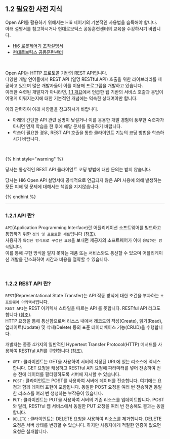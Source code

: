 ﻿## 1.2 필요한 사전 지식

Open API를 활용하기 위해서는 Hi6 제어기의 기본적인 사용법을 습득해야 합니다.<br>
아래 설명서를 참고하시거나 현대로보틱스 공동훈련센터의 교육을 수강하시기 바랍니다.

- [Hi6 로봇제어기 조작설명서](https://hrbook-hrc.web.app/#/view/doc-hi6-operation/korean-tp630/README)
- [현대로보틱스 공동훈련센터](https://www.hyundai-robotics.com/customer/customer5intro.html)

<br>

Open API는 HTTP 프로토콜 기반의 REST API입니다.<br>
다양한 개발 언어들에서 REST API (일명 RESTful API) 호출을 위한 라이브러리를 제공하고 있으며 많은 개발자들이 이를 이용해 프로그램을 개발하고 있습니다.<br>
이러한 숙련된 개발자가 아니라면, [1.1 개요](../../1-intro/1-concept/README.md)에서 언급한 웹 기반의 서비스 호출과 응답이 어떻게 이뤄지는지에 대한 기본적인 개념에는 익숙한 상태여야만 합니다.<br>

이와 관련하여 아래 사항들을 참고하시기 바랍니다.

* 아래의 간단한 API 관련 설명이 낯설거나 이를 응용한 개발 경험이 풍부한 숙련자가 아니면 먼저 학습을 한 후에 해당 문서를 활용하기 바랍니다. 
* 학습이 필요한 경우, REST API 호출을 통한 클라이언트 기능의 코딩 방법을 학습하시기 바랍니다.

<br>


{% hint style="warning" %}

당사는 통상적인 REST API 클라이언트 코딩 방법에 대한 문의는 받지 않습니다.

당사는 Hi6 Open API 설명서에 공식적으로 언급되지 않은 API 사용에 의해 발생하는 모든 피해 및 문제에 대해서는 책임을 지지않습니다.

{% endhint %}

---- 

### 1.2.1 API 란?

`API`(Application Programming Interface)란 어플리케이션 소프트웨어를 빌드하고 통합하기 위한 `정의 및 프로토콜 세트`입니다 ([참조](https://www.redhat.com/ko/topics/api/what-are-application-programming-interfaces)).  
사용자가 `특정한 방식으로 구성된 요청`을 보내면 제공자의 소프트웨어가 이에 `응답하는 방식`입니다.  
이를 통해 구현 방식을 알지 못하는 제품 또는 서비스와도 통신할 수 있으며 어플리케이션 개발을 간소화하여 시간과 비용을 절약할 수 있습니다.

<br>


### 1.2.2 REST API 란?

`REST`(Representational State Transfer)는 API 작동 방식에 대한 조건을 부과하는 `소프트웨어 아키텍처`입니다.<br>
`REST API`는 REST 아키텍처 스타일을 따르는 API 를 뜻합니다. RESTful API 라고도 합니다 ([참조](https://aws.amazon.com/ko/what-is/restful-api/)).<br>
HTTP 요청을 통해 통신함으로써 리소스 내에서 레코드의 작성(Create), 읽기(Read), 업데이트(Update) 및 삭제(Delete) 등의 표준 데이터베이스 기능(CRUD)을 수행합니다.<br>

개발자는 종종 4가지의 일반적인 Hypertext Transfer Protocol(HTTP) 메서드를 사용하여 RESTful API를 구현합니다 ([참조](https://aws.amazon.com/ko/what-is/restful-api/)).<br>

- `GET` : 클라이언트는 GET을 사용하여 서버의 지정된 URL에 있는 리소스에 액세스합니다. GET 요청을 캐싱하고 RESTful API 요청에 파라미터를 넣어 전송하여 전송 전에 데이터를 필터링하도록 서버에 지시할 수 있습니다.
- `POST` : 클라이언트는 POST를 사용하여 서버에 데이터를 전송합니다. 여기에는 요청과 함께 데이터 표현이 포함됩니다. 동일한 POST 요청을 여러 번 전송하면 동일한 리소스를 여러 번 생성하는 부작용이 있습니다.
- `PUT` : 클라이언트는 PUT을 사용하여 서버의 기존 리소스를 업데이트합니다. POST와 달리, RESTful 웹 서비스에서 동일한 PUT 요청을 여러 번 전송해도 결과는 동일합니다.
- `DELETE` : 클라이언트는 DELETE 요청을 사용하여 리소스를 제거합니다. DELETE 요청은 서버 상태를 변경할 수 있습니다. 하지만 사용자에게 적절한 인증이 없으면 요청은 실패합니다.
